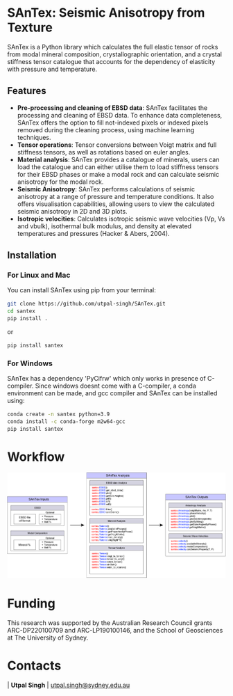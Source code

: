 # SAnTex: Seismic Anisotropy from Texture

SAnTex is a Python library which calculates the full elastic tensor of rocks from modal mineral composition, crystallographic orientation, and a crystal stiffness tensor catalogue that accounts for the dependency of elasticity with pressure and temperature.

## Features

- **Pre-processing and cleaning of EBSD data**: SAnTex facilitates the processing and cleaning of EBSD data.  To enhance data completeness, SAnTex  offers the option to fill not-indexed pixels or indexed pixels removed during the cleaning process, using machine learning techniques.
- **Tensor operations**: Tensor conversions between Voigt matrix and full stiffness tensors, as well as rotations based on euler angles.
- **Material analysis**: SAnTex provides a catalogue of minerals, users can load the catalogue and can either utilise them to load stiffness tensors for their EBSD phases or make a modal rock and can calculate seismic anisotropy for the modal rock.
- **Seismic Anisotropy**: SAnTex performs calculations of seismic anisotropy at a range of pressure and temperature conditions.  It also offers visualisation capabilities, allowing users to view the calculated seismic anisotropy in 2D and 3D plots. 
- **Isotropic velocities**: Calculates isotropic seismic wave velocities (Vp, Vs and vbulk), isothermal bulk modulus, and density at elevated temperatures and pressures (Hacker & Abers, 2004). 


## Installation

### For Linux and Mac

You can install SAnTex using pip from your terminal:

```bash
git clone https://github.com/utpal-singh/SAnTex.git
cd santex
pip install .
```


or

```bash
pip install santex
```

### For Windows

SAnTex has a dependency 'PyCifrw' which only works in presence of C-compiler. Since windows doesnt come with a C-compiler, a conda environment can be made, and gcc compiler and SAnTex can be installed using:

```bash
conda create -n santex python=3.9
conda install -c conda-forge m2w64-gcc
pip install santex
```



# Workflow

<img src="./santex.png">

# Funding

This research was supported by the Australian Research Council grants ARC-DP220100709 and ARC-LP190100146, and the School of Geosciences at The University of Sydney.

# Contacts

| **Utpal Singh** | utpal.singh@sydney.edu.au
